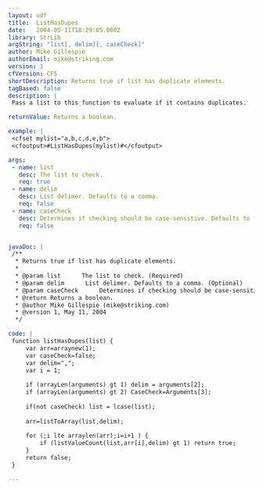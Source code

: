 ```yaml
---
layout: udf
title:  ListHasDupes
date:   2004-05-11T18:29:05.000Z
library: StrLib
argString: "list[, delim][, caseCheck]"
author: Mike Gillespie
authorEmail: mike@striking.com
version: 1
cfVersion: CF5
shortDescription: Returns true if list has duplicate elements.
tagBased: false
description: |
 Pass a list to this function to evaluate if it contains duplicates.

returnValue: Returns a boolean.

example: |
 <cfset mylist="a,b,c,d,e,b">
 <cfoutput>#ListHasDupes(mylist)#</cfoutput>

args:
 - name: list
   desc: The list to check.
   req: true
 - name: delim
   desc: List delimer. Defaults to a comma.
   req: false
 - name: caseCheck
   desc: Determines if checking should be case-sensitive. Defaults to false.
   req: false


javaDoc: |
 /**
  * Returns true if list has duplicate elements.
  * 
  * @param list      The list to check. (Required)
  * @param delim      List delimer. Defaults to a comma. (Optional)
  * @param caseCheck      Determines if checking should be case-sensitive. Defaults to false. (Optional)
  * @return Returns a boolean. 
  * @author Mike Gillespie (mike@striking.com) 
  * @version 1, May 11, 2004 
  */

code: |
 function listHasDupes(list) {
     var arr=arraynew(1);
     var caseCheck=false;
     var delim=",";
     var i = 1;
     
     if (arrayLen(arguments) gt 1) delim = arguments[2];    
     if (arrayLen(arguments) gt 2) CaseCheck=Arguments[3];
     
     if(not caseCheck) list = lcase(list);
     
     arr=listToArray(list,delim);
     
     for (;i lte arraylen(arr);i=i+1 ) {
         if (listValueCount(list,arr[i],delim) gt 1) return true;
     }
     return false;
 }

---
```


